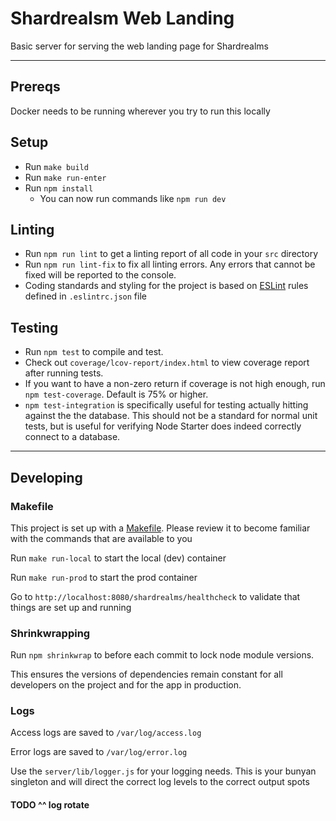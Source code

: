 # Shardrealsm Web Landing

Basic server for serving the web landing page for Shardrealms

***

## Prereqs

Docker needs to be running wherever you try to run this locally

## Setup
* Run `make build`
* Run `make run-enter`
* Run `npm install`
    * You can now run commands like `npm run dev`

## Linting
* Run `npm run lint` to get a linting report of all code in your `src` directory
* Run `npm run lint-fix` to fix all linting errors. Any errors that cannot be fixed will be reported to the console.
* Coding standards and styling for the project is based on [ESLint](http://eslint.org/docs/rules/) rules defined in `.eslintrc.json` file

## Testing
* Run `npm test` to compile and test.
* Check out `coverage/lcov-report/index.html` to view coverage report after running tests.
* If you want to have a non-zero return if coverage is not high enough, run `npm test-coverage`.  Default is 75% or higher.
* `npm test-integration` is specifically useful for testing actually hitting against the the database.  This should not be a standard for normal unit tests, but is useful for verifying Node Starter does indeed correctly connect to a database.

***

## Developing

### Makefile


This project is set up with a [Makefile](Makefile). Please review it to become familiar with the commands that are available to you

Run `make run-local` to start the local (dev) container

Run `make run-prod` to start the prod container

Go to `http://localhost:8080/shardrealms/healthcheck` to validate that things are set up and running

### Shrinkwrapping

Run `npm shrinkwrap` to before each commit to lock node module versions.

This ensures the versions of dependencies remain constant for all developers on the project and for the app in production.

### Logs

Access logs are saved to `/var/log/access.log`

Error logs are saved to `/var/log/error.log`


Use the `server/lib/logger.js` for your logging needs. This is your bunyan singleton and will direct the correct log levels to the correct output spots

#### TODO ^^ log rotate
